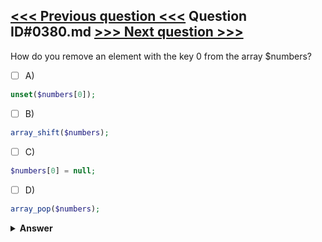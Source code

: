 [<<< Previous question <<<](0379.md)   Question ID#0380.md   [>>> Next question >>>](0381.md)
---

How do you remove an element with the key 0 from the array $numbers?



- [ ] A)
```php
unset($numbers[0]);
```

- [ ] B)
```php
array_shift($numbers);
```

- [ ] C)
```php
$numbers[0] = null;
```

- [ ] D)
```php
array_pop($numbers);
```


<details><summary><b>Answer</b></summary>
<p>
  Answer: <strong>A</strong>
</p>
</details>
